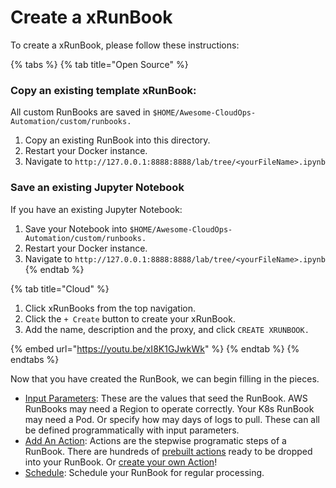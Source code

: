 # Create a xRunBook

To create a xRunBook, please follow these instructions:



{% tabs %}
{% tab title="Open Source" %}
### Copy an existing template xRunBook:

All custom RunBooks are saved in `$HOME/Awesome-CloudOps-Automation/custom/runbooks.`

1. Copy an existing RunBook into this directory.&#x20;
2. Restart your Docker instance.
3. Navigate to `http://127.0.0.1:8888:8888/lab/tree/<yourFileName>.ipynb`

### Save an existing Jupyter Notebook

If you have an existing Jupyter Notebook:

1. Save your Notebook into `$HOME/Awesome-CloudOps-Automation/custom/runbooks.`
2. Restart your Docker instance.
3. Navigate to `http://127.0.0.1:8888:8888/lab/tree/<yourFileName>.ipynb`
{% endtab %}

{% tab title="Cloud" %}
1. Click xRunBooks from the top navigation.
2. Click the `+ Create` button to create your xRunBook.
3. Add the name, description and the proxy, and click `CREATE XRUNBOOK.`

{% embed url="https://youtu.be/xI8K1GJwkWk" %}
{% endtab %}
{% endtabs %}

Now that you have created the RunBook, we can begin filling in the pieces.

* [Input Parameters](create-a-parameter.md): These are the values that seed the RunBook.  AWS RunBooks may need a Region to operate correctly.  Your K8s RunBook may need a Pod.  Or specify how may days of logs to pull.  These can all be defined programmatically with input parameters.
* [Add An Action](add-an-action.md): Actions are the stepwise programatic steps of a RunBook.  There are hundreds of [prebuilt actions](../../actions/action-list.md) ready to be dropped into your RunBook.  Or [create your own Action](../../actions/actions/create-custom-actions.md)!
* [Schedule](schedules.md): Schedule your RunBook for regular processing.
